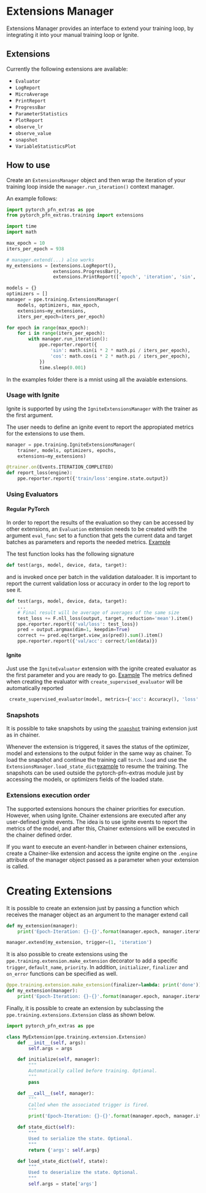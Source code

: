# Extensions Manager

Extensions Manager provides an interface to extend your training loop, by integrating it into your manual training loop or Ignite.

## Extensions

Currently the following extensions are available:

+ `Evaluator`
+ `LogReport`
+ `MicroAverage`
+ `PrintReport`
+ `ProgressBar`
+ `ParameterStatistics`
+ `PlotReport`
+ `observe_lr`
+ `observe_value`
+ `snapshot`
+ `VariableStatisticsPlot`

## How to use

Create an `ExtensionsManager` object and then wrap the iteration of your
training loop inside the `manager.run_iteration()` context manager.

An example follows:

```python
import pytorch_pfn_extras as ppe
from pytorch_pfn_extras.training import extensions

import time
import math

max_epoch = 10
iters_per_epoch = 938

# manager.extend(...) also works
my_extensions = [extensions.LogReport(),
                 extensions.ProgressBar(),
                 extensions.PrintReport(['epoch', 'iteration', 'sin', 'cos'])]

models = {}
optimizers = []
manager = ppe.training.ExtensionsManager(
    models, optimizers, max_epoch,
    extensions=my_extensions,
    iters_per_epoch=iters_per_epoch)

for epoch in range(max_epoch):
    for i in range(iters_per_epoch):
        with manager.run_iteration():
            ppe.reporter.report({
                'sin': math.sin(i * 2 * math.pi / iters_per_epoch),
                'cos': math.cos(i * 2 * math.pi / iters_per_epoch),
            })
            time.sleep(0.001)
```

In the examples folder there is a mnist using all the avaiable extensions.

### Usage with Ignite

Ignite is supported by using the `IgniteExtensionsManager` with the trainer
as the first argument.

The user needs to define an ignite event to report the appropiated metrics
for the extensions to use them.


```python
manager = ppe.training.IgniteExtensionsManager(
    trainer, models, optimizers, epochs,
    extensions=my_extensions)

@trainer.on(Events.ITERATION_COMPLETED)
def report_loss(engine):
    ppe.reporter.report({'train/loss':engine.state.output})
```


### Using Evaluators

#### Regular PyTorch

In order to report the results of the evaluation so they can be
accessed by other extensions, an `Evaluation` extension
needs to be created with the argument `eval_func` set to a function
that gets the current data and target batches as parameters and
reports the needed metrics. [Example](https://github.pfidev.jp/DLFW/pytorch-pfn-extras/blob/master/example/mnist.py#L51-L66)

The test function looks has the following signature
```python
def test(args, model, device, data, target):
```
and is invoked once per batch in the validation dataloader.
It is important to report the current validation loss or accuracy in order to the log report to see it.

```python
def test(args, model, device, data, target):
    ...
    # Final result will be average of averages of the same size
    test_loss += F.nll_loss(output, target, reduction='mean').item()
    ppe.reporter.report({'val/loss': test_loss})
    pred = output.argmax(dim=1, keepdim=True)
    correct += pred.eq(target.view_as(pred)).sum().item()
    ppe.reporter.report({'val/acc': correct/len(data)})
```

#### Ignite

Just use the `IgniteEvaluator` extension with the ignite created evaluator as
the first parameter and you are ready to go. [Example](https://github.pfidev.jp/DLFW/pytorch-pfn-extras/blob/master/example/ignite-mnist.py#L73-L75)
The metrics defined when creating the evaluator with `create_supervised_evaluator` will be automatically reported
```python
 create_supervised_evaluator(model, metrics={'acc': Accuracy(), 'loss': Loss(F.nll_loss)}, device)
```

### Snapshots

It is possible to take snapshots by using the [`snapshot`](https://github.pfidev.jp/DLFW/blob/1aa0fa47ad972d1514b034fdb05afcb3e7eef538/example/mnist.py#L133)
training extension just as in chainer.

Whenever the extension is triggered, it saves the status of the optimizer, model and extensions to the output folder in the same way as chainer.
To load the snapshot and continue the training call `torch.load` and use the `ExtensionsManager.load_state_dict`[example](https://github.pfidev.jp/DLFW/pytorch-pfn-extras/blob/a5d1d356b7a53e793423f334137f8134edca089b/example/mnist.py#L139-L141) to resume the training.
The snapshots can be used outside the pytorch-pfn-extras module just by accessing the models, or optimizers fields of the loaded state.

### Extensions execution order

The supported extensions honours the chainer priorities for execution.
However, when using Ignite. Chainer extensions are executed after any user-defined ignite events.
The idea is to use ignite events to report the metrics of the model, and after this, Chainer extensions will be
executed in the chainer defined order.

If you want to execute an event-handler in between chainer extensions, create a Chainer-like extension
and access the ignite engine on the `.engine` attribute of the manager object passed as a parameter
when your extension is called.

# Creating Extensions

It is possible to create an extension just by passing a function which
receives the manager object as an argument to the manager extend call

```python
def my_extension(manager):
    print('Epoch-Iteration: {}-{}'.format(manager.epoch, manager.iteration)

manager.extend(my_extension, trigger=(1, 'iteration')
```

It is also possible to create extensions using the `ppe.training.extension.make_extension`
decorator to add a specific `trigger`, `default_name`, `priority`.
In addition, `initializer`, `finalizer` and `on_error` functions can be specified as well.

```python
@ppe.training.extension.make_extension(finalizer=lambda: print('done'))
def my_extension(manager):
    print('Epoch-Iteration: {}-{}'.format(manager.epoch, manager.iteration)
```

Finally, it is possible to create an extension by subclassing the `ppe.training.extensions.Extension` class
as shown below.

```python
import pytorch_pfn_extras as ppe

class MyExtension(ppe.training.extension.Extension)
    def __init__(self, args):
        self.args = args

    def initialize(self, manager):
        """
        Automatically called before training. Optional.
        """
        pass

    def __call__(self, manager):
        """
        Called when the associated trigger is fired.
        """
        print('Epoch-Iteration: {}-{}'.format(manager.epoch, manager.iteration)

    def state_dict(self):
        """ 
        Used to serialize the state. Optional.
        """
        return {'args': self.args}

    def load_state_dict(self, state):
        """ 
        Used to deserialize the state. Optional.
        """
        self.args = state['args']
```
